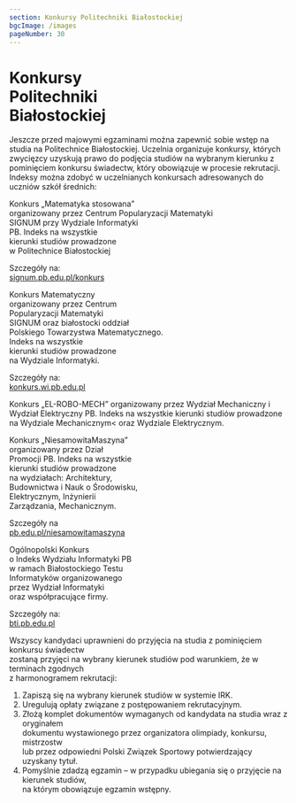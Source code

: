 ```yaml
---
section: Konkursy Politechniki Białostockiej
bgcImage: /images
pageNumber: 30
---
```


# Konkursy <br> Politechniki<br>Białostockiej

Jeszcze przed majowymi egzaminami można zapewnić sobie wstęp
na studia na Politechnice Białostockiej. Uczelnia organizuje konkursy,
których zwycięzcy uzyskują prawo do podjęcia studiów na wybranym
kierunku z pominięciem konkursu świadectw, który obowiązuje
w procesie rekrutacji. Indeksy można zdobyć w uczelnianych
konkursach adresowanych do uczniów szkół średnich:

Konkurs „Matematyka stosowana”  
organizowany przez Centrum
Popularyzacji Matematyki  
SIGNUM przy Wydziale Informatyki  
PB. Indeks na wszystkie  
kierunki studiów prowadzone  
w Politechnice Białostockiej

Szczegóły na:  
[signum.pb.edu.pl/konkurs](https://www.signum.pb.edu.pl/konkurs)

Konkurs Matematyczny  
organizowany przez Centrum  
Popularyzacji Matematyki  
SIGNUM oraz białostocki oddział  
Polskiego Towarzystwa Matematycznego.  
Indeks na wszystkie  
kierunki studiów prowadzone  
na Wydziale Informatyki.

Szczegóły na:  
[konkurs.wi.pb.edu.pl](https://www.konkurs.wi.pb.edu.pl)

Konkurs „EL-ROBO-MECH”
organizowany przez Wydział
Mechaniczny i Wydział Elektryczny
PB. Indeks na wszystkie
kierunki studiów prowadzone
na Wydziale Mechanicznym<
oraz Wydziale Elektrycznym.

Konkurs „NiesamowitaMaszyna”  
organizowany przez Dział  
Promocji PB. Indeks na wszystkie  
kierunki studiów prowadzone  
na wydziałach: Architektury,  
Budownictwa i Nauk o Środowisku,  
Elektrycznym, Inżynierii  
Zarządzania, Mechanicznym.

Szczegóły na  
[pb.edu.pl/niesamowitamaszyna](https://www.pb.edu.pl/niesamowitamaszyna)

Ogólnopolski Konkurs  
o Indeks Wydziału Informatyki PB  
w ramach Białostockiego Testu  
Informatyków organizowanego  
przez Wydział Informatyki  
oraz współpracujące firmy.

Szczegóły na:  
[bti.pb.edu.pl](https://www.bti.pb.edu.pl)

Wszyscy kandydaci uprawnieni do przyjęcia na studia z pominięciem konkursu świadectw  
zostaną przyjęci na wybrany kierunek studiów pod warunkiem, że w terminach zgodnych  
z harmonogramem rekrutacji:

1. Zapiszą się na wybrany kierunek studiów w systemie IRK.
2. Uregulują opłaty związane z postępowaniem rekrutacyjnym.
3. Złożą komplet dokumentów wymaganych od kandydata na studia wraz z oryginałem  
   dokumentu wystawionego przez organizatora olimpiady, konkursu, mistrzostw  
   lub przez odpowiedni Polski Związek Sportowy potwierdzający uzyskany tytuł.
4. Pomyślnie zdadzą egzamin – w przypadku ubiegania się o przyjęcie na kierunek studiów,  
   na którym obowiązuje egzamin wstępny.
